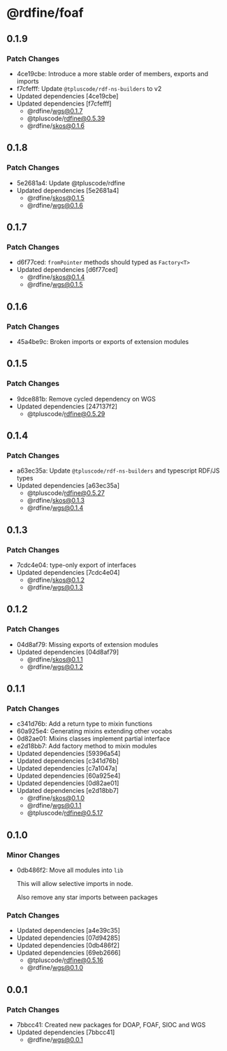 # @rdfine/foaf

## 0.1.9

### Patch Changes

- 4ce19cbe: Introduce a more stable order of members, exports and imports
- f7cfefff: Update `@tpluscode/rdf-ns-builders` to v2
- Updated dependencies [4ce19cbe]
- Updated dependencies [f7cfefff]
  - @rdfine/wgs@0.1.7
  - @tpluscode/rdfine@0.5.39
  - @rdfine/skos@0.1.6

## 0.1.8

### Patch Changes

- 5e2681a4: Update @tpluscode/rdfine
- Updated dependencies [5e2681a4]
  - @rdfine/skos@0.1.5
  - @rdfine/wgs@0.1.6

## 0.1.7

### Patch Changes

- d6f77ced: `fromPointer` methods should typed as `Factory<T>`
- Updated dependencies [d6f77ced]
  - @rdfine/skos@0.1.4
  - @rdfine/wgs@0.1.5

## 0.1.6

### Patch Changes

- 45a4be9c: Broken imports or exports of extension modules

## 0.1.5

### Patch Changes

- 9dce881b: Remove cycled dependency on WGS
- Updated dependencies [247137f2]
  - @tpluscode/rdfine@0.5.29

## 0.1.4

### Patch Changes

- a63ec35a: Update `@tpluscode/rdf-ns-builders` and typescript RDF/JS types
- Updated dependencies [a63ec35a]
  - @tpluscode/rdfine@0.5.27
  - @rdfine/skos@0.1.3
  - @rdfine/wgs@0.1.4

## 0.1.3

### Patch Changes

- 7cdc4e04: type-only export of interfaces
- Updated dependencies [7cdc4e04]
  - @rdfine/skos@0.1.2
  - @rdfine/wgs@0.1.3

## 0.1.2

### Patch Changes

- 04d8af79: Missing exports of extension modules
- Updated dependencies [04d8af79]
  - @rdfine/skos@0.1.1
  - @rdfine/wgs@0.1.2

## 0.1.1

### Patch Changes

- c341d76b: Add a return type to mixin functions
- 60a925e4: Generating mixins extending other vocabs
- 0d82ae01: Mixins classes implement partial interface
- e2d18bb7: Add factory method to mixin modules
- Updated dependencies [59396a54]
- Updated dependencies [c341d76b]
- Updated dependencies [c7a1047a]
- Updated dependencies [60a925e4]
- Updated dependencies [0d82ae01]
- Updated dependencies [e2d18bb7]
  - @rdfine/skos@0.1.0
  - @rdfine/wgs@0.1.1
  - @tpluscode/rdfine@0.5.17

## 0.1.0

### Minor Changes

- 0db486f2: Move all modules into `lib`

  This will allow selective imports in node.

  Also remove any star imports between packages

### Patch Changes

- Updated dependencies [a4e39c35]
- Updated dependencies [07d94285]
- Updated dependencies [0db486f2]
- Updated dependencies [69eb2666]
  - @tpluscode/rdfine@0.5.16
  - @rdfine/wgs@0.1.0

## 0.0.1

### Patch Changes

- 7bbcc41: Created new packages for DOAP, FOAF, SIOC and WGS
- Updated dependencies [7bbcc41]
  - @rdfine/wgs@0.0.1
